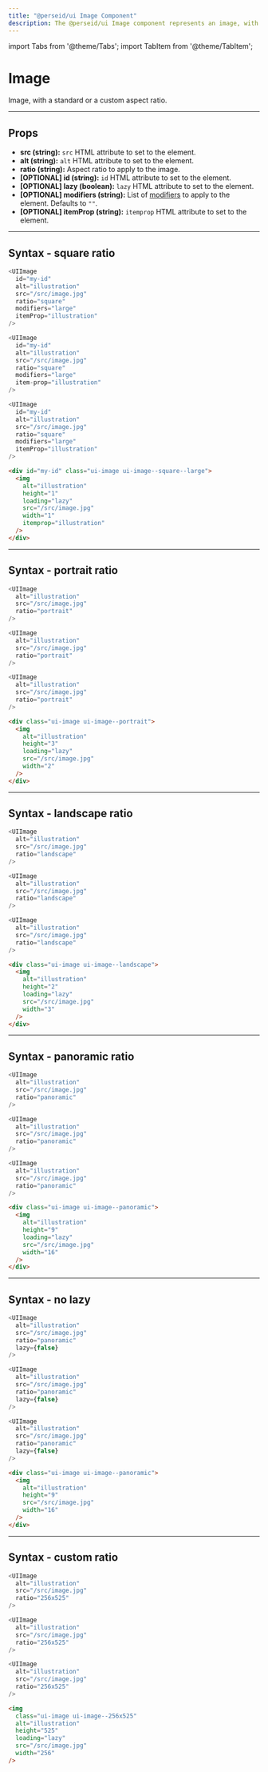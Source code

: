 ```yaml
---
title: "@perseid/ui Image Component"
description: The @perseid/ui Image component represents an image, with a standard or a custom aspect ratio.
---
```


import Tabs from '@theme/Tabs';
import TabItem from '@theme/TabItem';

# Image

Image, with a standard or a custom aspect ratio.

---

## Props

- **src (string):** `src` HTML attribute to set to the element.
- **alt (string):** `alt` HTML attribute to set to the element.
- **ratio (string):** Aspect ratio to apply to the image.
- **[OPTIONAL] id (string):** `id` HTML attribute to set to the element.
- **[OPTIONAL] lazy (boolean):** `lazy` HTML attribute to set to the element.
- **[OPTIONAL] modifiers (string):** List of [modifiers](/docs/ui/helpers#buildclass) to apply to the element. Defaults to `""`.
- **[OPTIONAL] itemProp (string):** `itemprop` HTML attribute to set to the element.

---

## Syntax - square ratio

<Tabs>
<TabItem value="react" label="React">

```typescript
<UIImage
  id="my-id"
  alt="illustration"
  src="/src/image.jpg"
  ratio="square"
  modifiers="large"
  itemProp="illustration"
/>
```

</TabItem>
<TabItem value="vue" label="Vue">

```typescript
<UIImage
  id="my-id"
  alt="illustration"
  src="/src/image.jpg"
  ratio="square"
  modifiers="large"
  item-prop="illustration"
/>
```

</TabItem>
<TabItem value="svelte" label="Svelte">

```typescript
<UIImage
  id="my-id"
  alt="illustration"
  src="/src/image.jpg"
  ratio="square"
  modifiers="large"
  itemProp="illustration"
/>
```

</TabItem>
<TabItem value="html" label="HTML">

```html
<div id="my-id" class="ui-image ui-image--square--large">
  <img
    alt="illustration"
    height="1"
    loading="lazy"
    src="/src/image.jpg"
    width="1"
    itemprop="illustration"
  />
</div>
```

</TabItem>
</Tabs>

---

## Syntax - portrait ratio

<Tabs>
<TabItem value="react" label="React">

```typescript
<UIImage
  alt="illustration"
  src="/src/image.jpg"
  ratio="portrait"
/>
```

</TabItem>
<TabItem value="vue" label="Vue">

```typescript
<UIImage
  alt="illustration"
  src="/src/image.jpg"
  ratio="portrait"
/>
```

</TabItem>
<TabItem value="svelte" label="Svelte">

```typescript
<UIImage
  alt="illustration"
  src="/src/image.jpg"
  ratio="portrait"
/>
```

</TabItem>
<TabItem value="html" label="HTML">

```html
<div class="ui-image ui-image--portrait">
  <img
    alt="illustration"
    height="3"
    loading="lazy"
    src="/src/image.jpg"
    width="2"
  />
</div>
```

</TabItem>
</Tabs>

---

## Syntax - landscape ratio

<Tabs>
<TabItem value="react" label="React">

```typescript
<UIImage
  alt="illustration"
  src="/src/image.jpg"
  ratio="landscape"
/>
```

</TabItem>
<TabItem value="vue" label="Vue">

```typescript
<UIImage
  alt="illustration"
  src="/src/image.jpg"
  ratio="landscape"
/>
```

</TabItem>
<TabItem value="svelte" label="Svelte">

```typescript
<UIImage
  alt="illustration"
  src="/src/image.jpg"
  ratio="landscape"
/>
```

</TabItem>
<TabItem value="html" label="HTML">

```html
<div class="ui-image ui-image--landscape">
  <img
    alt="illustration"
    height="2"
    loading="lazy"
    src="/src/image.jpg"
    width="3"
  />
</div>
```

</TabItem>
</Tabs>

---

## Syntax - panoramic ratio

<Tabs>
<TabItem value="react" label="React">

```typescript
<UIImage
  alt="illustration"
  src="/src/image.jpg"
  ratio="panoramic"
/>
```

</TabItem>
<TabItem value="vue" label="Vue">

```typescript
<UIImage
  alt="illustration"
  src="/src/image.jpg"
  ratio="panoramic"
/>
```

</TabItem>
<TabItem value="svelte" label="Svelte">

```typescript
<UIImage
  alt="illustration"
  src="/src/image.jpg"
  ratio="panoramic"
/>
```

</TabItem>
<TabItem value="html" label="HTML">

```html
<div class="ui-image ui-image--panoramic">
  <img
    alt="illustration"
    height="9"
    loading="lazy"
    src="/src/image.jpg"
    width="16"
  />
</div>
```

</TabItem>
</Tabs>

---

## Syntax - no lazy

<Tabs>
<TabItem value="react" label="React">

```typescript
<UIImage
  alt="illustration"
  src="/src/image.jpg"
  ratio="panoramic"
  lazy={false}
/>
```

</TabItem>
<TabItem value="vue" label="Vue">

```typescript
<UIImage
  alt="illustration"
  src="/src/image.jpg"
  ratio="panoramic"
  lazy={false}
/>
```

</TabItem>
<TabItem value="svelte" label="Svelte">

```typescript
<UIImage
  alt="illustration"
  src="/src/image.jpg"
  ratio="panoramic"
  lazy={false}
/>
```

</TabItem>
<TabItem value="html" label="HTML">

```html
<div class="ui-image ui-image--panoramic">
  <img
    alt="illustration"
    height="9"
    src="/src/image.jpg"
    width="16"
  />
</div>
```

</TabItem>
</Tabs>

---

## Syntax - custom ratio

<Tabs>
<TabItem value="react" label="React">

```typescript
<UIImage
  alt="illustration"
  src="/src/image.jpg"
  ratio="256x525"
/>
```

</TabItem>
<TabItem value="vue" label="Vue">

```typescript
<UIImage
  alt="illustration"
  src="/src/image.jpg"
  ratio="256x525"
/>
```

</TabItem>
<TabItem value="svelte" label="Svelte">

```typescript
<UIImage
  alt="illustration"
  src="/src/image.jpg"
  ratio="256x525"
/>
```

</TabItem>
<TabItem value="html" label="HTML">

```html
<img
  class="ui-image ui-image--256x525"
  alt="illustration"
  height="525"
  loading="lazy"
  src="/src/image.jpg"
  width="256"
/>
```

</TabItem>
</Tabs>

